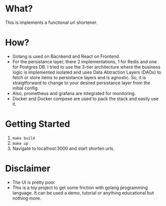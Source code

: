 # What? 

This is implements a functional url shortener.

# How? 

* Golang is used on Bacnkend and React on Frontend.
* For the persistance layer, there 2 implementations, 1 for Redis and one for Postgres DB. I tried to use the 3-tier architecture where the business logic is implemented isolated and uses
  Data Abtraction Layers (DAOs) to fetch or store items to persistance layers and is agnostic. So, it is straigtforward to change to your desired persistance layer from the initial config.
* Also, prometheus and grafana are integrated for monitoring.
* Docker and Docker compose are used to pack the stack and easily use it. 


# Getting Started

1. ```make build```
2. ```make up```
3. Navigate to localhost:3000 and start shorten urls.

# Disclaimer 
* The UI is pretty poor
* This is a toy project to get some friction with golang  programming language. It can be used a demo, tutorial or anything educational but nothing more. 
